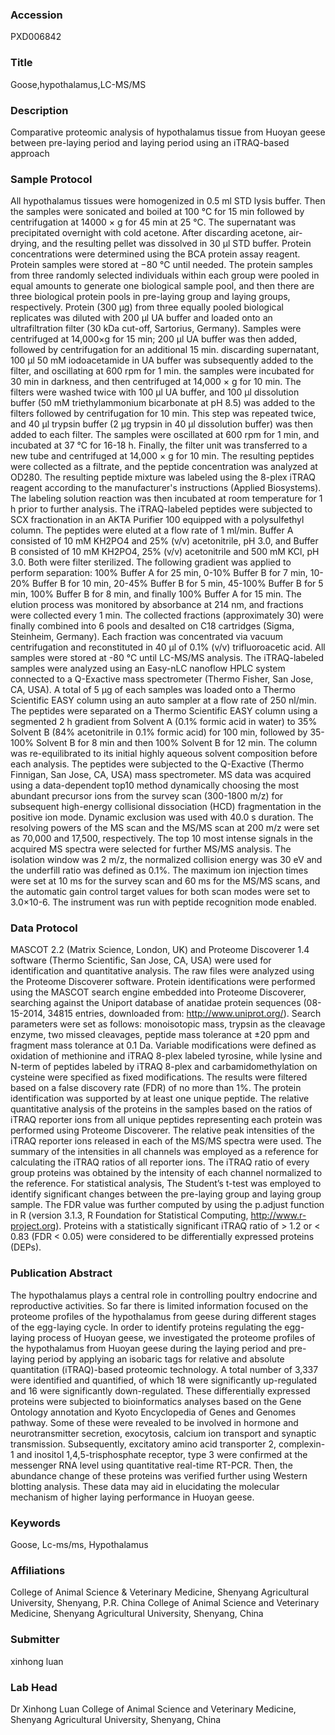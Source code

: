 ### Accession
PXD006842

### Title
Goose,hypothalamus,LC-MS/MS

### Description
Comparative proteomic analysis of hypothalamus tissue from Huoyan geese between pre-laying period and laying period using an iTRAQ-based approach

### Sample Protocol
All hypothalamus tissues were homogenized in 0.5 ml STD lysis buffer. Then the samples were sonicated and boiled at 100 °C for 15 min followed by centrifugation at 14000 × g for 45 min at 25 °C. The supernatant was precipitated overnight with cold acetone. After discarding acetone, air-drying, and the resulting pellet was dissolved in 30 μl STD buffer. Protein concentrations were determined using the BCA protein assay reagent. Protein samples were stored at −80 °C until needed. The protein samples from three randomly selected individuals within each group were pooled in equal amounts to generate one biological sample pool, and then there are three biological protein pools in pre-laying group and laying groups, respectively. Protein (300 μg) from three equally pooled biological replicates was diluted with 200 μl UA buffer and loaded onto an ultrafiltration filter (30 kDa cut-off, Sartorius, Germany). Samples were centrifuged at 14,000×g for 15 min; 200 μl UA buffer was then added, followed by centrifugation for an additional 15 min. discarding supernatant, 100 μl 50 mM iodoacetamide in UA buffer was subsequently added to the filter, and oscillating at 600 rpm for 1 min. the samples were incubated for 30 min in darkness, and then centrifuged at 14,000 × g for 10 min. The filters were washed twice with 100 μl UA buffer, and 100 μl dissolution buffer (50 mM triethylammonium bicarbonate at pH 8.5) was added to the filters followed by centrifugation for 10 min. This step was repeated twice, and 40 μl trypsin buffer (2 μg trypsin in 40 μl dissolution buffer) was then added to each filter. The samples were oscillated at 600 rpm for 1 min, and incubated at 37 °C for 16-18 h. Finally, the filter unit was transferred to a new tube and centrifuged at 14,000 × g for 10 min. The resulting peptides were collected as a filtrate, and the peptide concentration was analyzed at OD280. The resulting peptide mixture was labeled using the 8-plex iTRAQ reagent according to the manufacturer's instructions (Applied Biosystems). The labeling solution reaction was then incubated at room temperature for 1 h prior to further analysis. The iTRAQ-labeled peptides were subjected to SCX fractionation in an AKTA Purifier 100 equipped with a polysulfethyl column. The peptides were eluted at a flow rate of 1 ml/min. Buffer A consisted of 10 mM KH2PO4 and 25% (v/v) acetonitrile, pH 3.0, and Buffer B consisted of 10 mM KH2PO4, 25% (v/v) acetonitrile and 500 mM KCl, pH 3.0. Both were filter sterilized. The following gradient was applied to perform separation: 100% Buffer A for 25 min, 0-10% Buffer B for 7 min, 10-20% Buffer B for 10 min, 20-45% Buffer B for 5 min, 45-100% Buffer B for 5 min, 100% Buffer B for 8 min, and finally 100% Buffer A for 15 min. The elution process was monitored by absorbance at 214 nm, and fractions were collected every 1 min. The collected fractions (approximately 30) were finally combined into 6 pools and desalted on C18 cartridges (Sigma, Steinheim, Germany). Each fraction was concentrated via vacuum centrifugation and reconstituted in 40 μl of 0.1% (v/v) trifluoroacetic acid. All samples were stored at -80 °C until LC-MS/MS analysis. The iTRAQ-labeled samples were analyzed using an Easy-nLC nanoflow HPLC system connected to a Q-Exactive mass spectrometer (Thermo Fisher, San Jose, CA, USA). A total of 5 μg of each samples was loaded onto a Thermo Scientific EASY column using an auto sampler at a flow rate of 250 nl/min. The peptides were separated on a Thermo Scientific EASY column using a segmented 2 h gradient from Solvent A (0.1% formic acid in water) to 35% Solvent B (84% acetonitrile in 0.1% formic acid) for 100 min, followed by 35-100% Solvent B for 8 min and then 100% Solvent B for 12 min. The column was re-equilibrated to its initial highly aqueous solvent composition before each analysis. The peptides were subjected to the Q-Exactive (Thermo Finnigan, San Jose, CA, USA) mass spectrometer. MS data was acquired using a data-dependent top10 method dynamically choosing the most abundant precursor ions from the survey scan (300-1800 m/z) for subsequent high-energy collisional dissociation (HCD) fragmentation in the positive ion mode. Dynamic exclusion was used with 40.0 s duration. The resolving powers of the MS scan and the MS/MS scan at 200 m/z were set as 70,000 and 17,500, respectively. The top 10 most intense signals in the acquired MS spectra were selected for further MS/MS analysis. The isolation window was 2 m/z, the normalized collision energy was 30 eV and the underfill ratio was defined as 0.1%. The maximum ion injection times were set at 10 ms for the survey scan and 60 ms for the MS/MS scans, and the automatic gain control target values for both scan modes were set to 3.0×10-6. The instrument was run with peptide recognition mode enabled.

### Data Protocol
MASCOT 2.2 (Matrix Science, London, UK) and Proteome Discoverer 1.4 software (Thermo Scientific, San Jose, CA, USA) were used for identification and quantitative analysis. The raw files were analyzed using the Proteome Discoverer software. Protein identifications were performed using the MASCOT search engine embedded into Proteome Discoverer, searching against the Uniport database of anatidae protein sequences (08-15-2014, 34815 entries, downloaded from: http://www.uniprot.org/). Search parameters were set as follows: monoisotopic mass, trypsin as the cleavage enzyme, two missed cleavages, peptide mass tolerance at ±20 ppm and fragment mass tolerance at 0.1 Da. Variable modifications were defined as oxidation of methionine and iTRAQ 8-plex labeled tyrosine, while lysine and N-term of peptides labeled by iTRAQ 8-plex and carbamidomethylation on cysteine were specified as fixed modifications. The results were filtered based on a false discovery rate (FDR) of no more than 1%. The protein identification was supported by at least one unique peptide. The relative quantitative analysis of the proteins in the samples based on the ratios of iTRAQ reporter ions from all unique peptides representing each protein was performed using Proteome Discoverer. The relative peak intensities of the iTRAQ reporter ions released in each of the MS/MS spectra were used. The summary of the intensities in all channels was employed as a reference for calculating the iTRAQ ratios of all reporter ions. The iTRAQ ratio of every group proteins was obtained by the intensity of each channel normalized to the reference. For statistical analysis, The Student’s t-test was employed to identify significant changes between the pre-laying group and laying group sample. The FDR value was further computed by using the p.adjust function in R (version 3.1.3, R Foundation for Statistical Computing, http://www.r-project.org). Proteins with a statistically significant iTRAQ ratio of > 1.2 or < 0.83 (FDR < 0.05) were considered to be differentially expressed proteins (DEPs).

### Publication Abstract
The hypothalamus plays a central role in controlling poultry endocrine and reproductive activities. So far there is limited information focused on the proteome profiles of the hypothalamus from geese during different stages of the egg-laying cycle. In order to identify proteins regulating the egg-laying process of Huoyan geese, we investigated the proteome profiles of the hypothalamus from Huoyan geese during the laying period and pre-laying period by applying an isobaric tags for relative and absolute quantitation (iTRAQ)-based proteomic technology. A total number of 3,337 were identified and quantified, of which 18 were significantly up-regulated and 16 were significantly down-regulated. These differentially expressed proteins were subjected to bioinformatics analyses based on the Gene Ontology annotation and Kyoto Encyclopedia of Genes and Genomes pathway. Some of these were revealed to be involved in hormone and neurotransmitter secretion, exocytosis, calcium ion transport and synaptic transmission. Subsequently, excitatory amino acid transporter 2, complexin-1 and inositol 1,4,5-trisphosphate receptor, type 3 were confirmed at the messenger RNA level using quantitative real-time RT-PCR. Then, the abundance change of these proteins was verified further using Western blotting analysis. These data may aid in elucidating the molecular mechanism of higher laying performance in Huoyan geese.

### Keywords
Goose, Lc-ms/ms, Hypothalamus

### Affiliations
College of Animal Science & Veterinary Medicine, Shenyang Agricultural University, Shenyang, P.R. China
College of Animal Science and Veterinary Medicine, Shenyang Agricultural University, Shenyang, China

### Submitter
xinhong luan

### Lab Head
Dr Xinhong Luan
College of Animal Science and Veterinary Medicine, Shenyang Agricultural University, Shenyang, China


